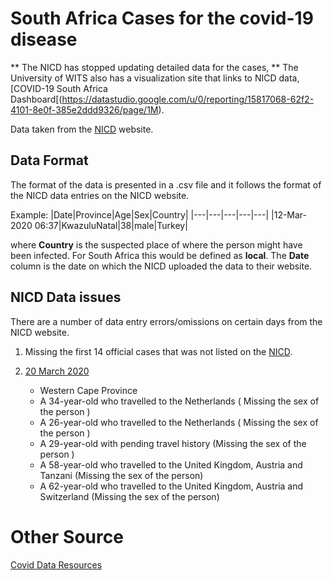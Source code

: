 # South Africa Cases for the covid-19 disease

** The NICD has stopped updating detailed data for the cases, **
The University of WITS also has a visualization site that links to NICD data,
[COVID-19 South Africa Dashboard[(https://datastudio.google.com/u/0/reporting/15817068-62f2-4101-8e0f-385e2ddd9326/page/1M).

Data taken from the [NICD](http://www.nicd.ac.za/) website.

## Data Format
The format of the data is presented in a .csv file and it follows the format of the NICD data entries on the
NICD website. 

Example:
|Date|Province|Age|Sex|Country|
|---|---|---|---|---|
|12-Mar-2020 06:37|KwazuluNatal|38|male|Turkey|

where **Country** is the suspected place of where the person might have been infected. For South Africa this
would be defined as **local**. The **Date** column is the date on which the NICD uploaded the data to their website.


## NICD Data issues
There are a number of data entry errors/omissions on certain days from the NICD website.

1. Missing the first 14 official cases that was not listed on the [NICD](http://www.nicd.ac.za/).

2. [20 March 2020](http://www.nicd.ac.za/covid-19-update-22/)
   * Western Cape Province  
   * A 34-year-old who travelled to the Netherlands ( Missing the sex of the person )
   * A 26-year-old who travelled to the Netherlands ( Missing the sex of the person )
   * A 29-year-old with pending travel history (Missing the sex of the person )
   * A 58-year-old who travelled to the United Kingdom, Austria and Tanzani (Missing the sex of the person)
   * A 62-year-old who travelled to the United Kingdom, Austria and Switzerland (Missing the sex of the person)
  
# Other Source
[Covid Data Resources](https://www.codevscovid19.org/) 
